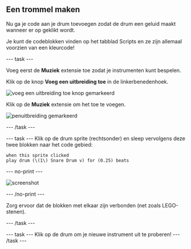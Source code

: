 ## Een trommel maken

Nu ga je code aan je drum toevoegen zodat de drum een geluid maakt wanneer er op geklikt wordt.

Je kunt de codeblokken vinden op het tabblad Scripts en ze zijn allemaal voorzien van een kleurcode!

--- task ---

Voeg eerst de **Muziek** extensie toe zodat je instrumenten kunt bespelen.

Klik op de knop **Voeg een uitbreiding toe** in de linkerbenedenhoek.

![voeg een uitbreiding toe knop gemarkeerd](images/add-extension-annotated.png)

Klik op de **Muziek** extensie om het toe te voegen.

![penuitbreiding gemarkeerd](images/click-music-annotated.png)

--- /task ---

--- task --- Klik op de drum sprite (rechtsonder) en sleep vervolgens deze twee blokken naar het code gebied:

```blocks3
when this sprite clicked
play drum (\(1\) Snare Drum v) for (0.25) beats
```

--- no-print ---

![screenshot](images/connect-block.gif)

--- /no-print ---

Zorg ervoor dat de blokken met elkaar zijn verbonden (net zoals LEGO-stenen).

--- /task ---

--- task --- Klik op de drum om je nieuwe instrument uit te proberen! --- /task ---